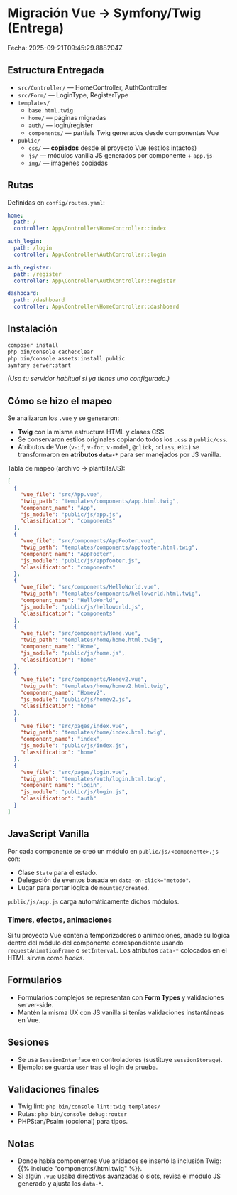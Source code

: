 # Migración Vue -> Symfony/Twig (Entrega)

Fecha: 2025-09-21T09:45:29.888204Z

## Estructura Entregada

- `src/Controller/` — HomeController, AuthController
- `src/Form/` — LoginType, RegisterType
- `templates/`
  - `base.html.twig`
  - `home/` — páginas migradas
  - `auth/` — login/register
  - `components/` — partials Twig generados desde componentes Vue
- `public/`
  - `css/` — **copiados** desde el proyecto Vue (estilos intactos)
  - `js/` — módulos vanilla JS generados por componente + `app.js`
  - `img/` — imágenes copiadas

## Rutas

Definidas en `config/routes.yaml`:

```yaml
home:
  path: /
  controller: App\Controller\HomeController::index

auth_login:
  path: /login
  controller: App\Controller\AuthController::login

auth_register:
  path: /register
  controller: App\Controller\AuthController::register

dashboard:
  path: /dashboard
  controller: App\Controller\HomeController::dashboard
```

## Instalación

```bash
composer install
php bin/console cache:clear
php bin/console assets:install public
symfony server:start
```

*(Usa tu servidor habitual si ya tienes uno configurado.)*

## Cómo se hizo el mapeo

Se analizaron los `.vue` y se generaron:
- **Twig** con la misma estructura HTML y clases CSS.  
- Se conservaron estilos originales copiando todos los `.css` a `public/css`.
- Atributos de Vue (`v-if`, `v-for`, `v-model`, `@click`, `:class`, etc.) se transformaron en **atributos `data-*`** para ser manejados por JS vanilla.

Tabla de mapeo (archivo -> plantilla/JS):

```json
[
  {
    "vue_file": "src/App.vue",
    "twig_path": "templates/components/app.html.twig",
    "component_name": "App",
    "js_module": "public/js/app.js",
    "classification": "components"
  },
  {
    "vue_file": "src/components/AppFooter.vue",
    "twig_path": "templates/components/appfooter.html.twig",
    "component_name": "AppFooter",
    "js_module": "public/js/appfooter.js",
    "classification": "components"
  },
  {
    "vue_file": "src/components/HelloWorld.vue",
    "twig_path": "templates/components/helloworld.html.twig",
    "component_name": "HelloWorld",
    "js_module": "public/js/helloworld.js",
    "classification": "components"
  },
  {
    "vue_file": "src/components/Home.vue",
    "twig_path": "templates/home/home.html.twig",
    "component_name": "Home",
    "js_module": "public/js/home.js",
    "classification": "home"
  },
  {
    "vue_file": "src/components/Homev2.vue",
    "twig_path": "templates/home/homev2.html.twig",
    "component_name": "Homev2",
    "js_module": "public/js/homev2.js",
    "classification": "home"
  },
  {
    "vue_file": "src/pages/index.vue",
    "twig_path": "templates/home/index.html.twig",
    "component_name": "index",
    "js_module": "public/js/index.js",
    "classification": "home"
  },
  {
    "vue_file": "src/pages/login.vue",
    "twig_path": "templates/auth/login.html.twig",
    "component_name": "login",
    "js_module": "public/js/login.js",
    "classification": "auth"
  }
]
```

## JavaScript Vanilla

Por cada componente se creó un módulo en `public/js/<componente>.js` con:
- Clase `State` para el estado.
- Delegación de eventos basada en `data-on-click="metodo"`.
- Lugar para portar lógica de `mounted/created`.

`public/js/app.js` carga automáticamente dichos módulos.

### Timers, efectos, animaciones

Si tu proyecto Vue contenía temporizadores o animaciones, añade su lógica dentro del módulo del componente correspondiente usando `requestAnimationFrame` o `setInterval`. Los atributos `data-*` colocados en el HTML sirven como *hooks*.

## Formularios

- Formularios complejos se representan con **Form Types** y validaciones server-side.  
- Mantén la misma UX con JS vanilla si tenías validaciones instantáneas en Vue.

## Sesiones

- Se usa `SessionInterface` en controladores (sustituye `sessionStorage`).  
- Ejemplo: se guarda `user` tras el login de prueba.

## Validaciones finales

- Twig lint: `php bin/console lint:twig templates/`
- Rutas: `php bin/console debug:router`
- PHPStan/Psalm (opcional) para tipos.

## Notas

- Donde había componentes Vue anidados se insertó la inclusión Twig: {{% include "components/<partial>.html.twig" %}}.
- Si algún `.vue` usaba directivas avanzadas o slots, revisa el módulo JS generado y ajusta los `data-*`.
